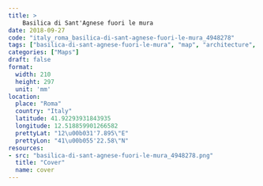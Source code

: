 ```yaml
---
title: > 
    Basilica di Sant'Agnese fuori le mura
date: 2018-09-27
code: "italy_roma_basilica-di-sant-agnese-fuori-le-mura_4948278"
tags: ["basilica-di-sant-agnese-fuori-le-mura", "map", "architecture", "buildings", "Roma", "Italy"]
categories: ["Maps"]
draft: false
format:
  width: 210
  height: 297
  unit: 'mm'
location:
  place: "Roma"
  country: "Italy"
  latitude: 41.92293931843935
  longitude: 12.518859901266582
  prettyLat: "12\u00b031'7.895\"E"
  prettyLon: "41\u00b055'22.58\"N"
resources:
- src: "basilica-di-sant-agnese-fuori-le-mura_4948278.png"
  title: "Cover"
  name: cover
---
```


